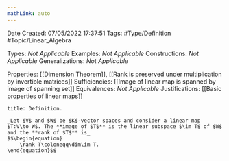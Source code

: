 ```yaml
---
mathLink: auto
---
```


<div class="topSpace"></div>

Date Created: 07/05/2022 17:37:51
Tags: #Type/Definition #Topic/Linear_Algebra

Types: _Not Applicable_
Examples: _Not Applicable_
Constructions: _Not Applicable_
Generalizations: _Not Applicable_

Properties: [[Dimension Theorem]], [[Rank is preserved under multiplication by invertible matrices]]
Sufficiencies: [[Image of linear map is spanned by image of spanning set]]
Equivalences: _Not Applicable_
Justifications: [[Basic properties of linear maps]]

``` ad-Definition
title: Definition.

_Let $V$ and $W$ be $K$-vector spaces and consider a linear map $T:V\to W$. The **image of $T$** is the linear subspace $\im T$ of $W$ and the **rank of $T$** is_
$$\begin{equation}
    \rank T\coloneqq\dim\im T.
\end{equation}$$

```

